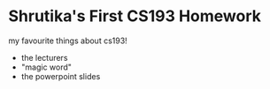 
# Shrutika's First CS193 Homework

my favourite things about cs193!
- the lecturers
- "magic word"
- the powerpoint slides


